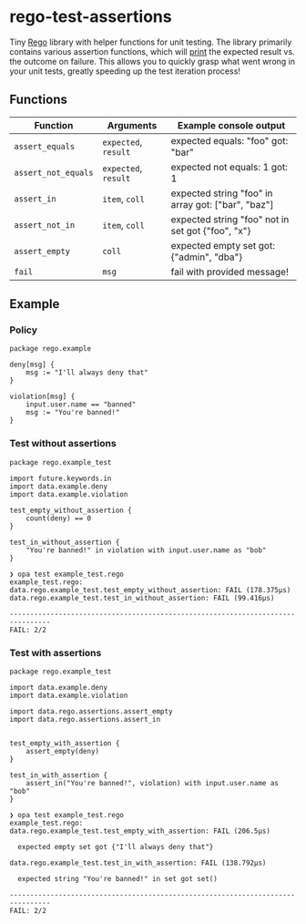 # rego-test-assertions

Tiny [Rego](https://www.openpolicyagent.org/docs/latest/policy-language/) library with helper
functions for unit testing. The library primarily contains various assertion functions, which will
[print](https://blog.openpolicyagent.org/introducing-the-opa-print-function-809da6a13aee)
the expected result vs. the outcome on failure. This allows you to quickly grasp what went
wrong in your unit tests, greatly speeding up the test iteration process!

## Functions

| Function            | Arguments            | Example console output                             |
|---------------------|----------------------|----------------------------------------------------|
| `assert_equals`     | `expected`, `result` | expected equals: "foo" got: "bar"                  |
| `assert_not_equals` | `expected`, `result` | expected not equals: 1 got: 1                      |
| `assert_in`         | `item`, `coll`       | expected string "foo" in array got: ["bar", "baz"] |
| `assert_not_in`     | `item`, `coll`       | expected string "foo" not in set got {"foo", "x"}  |
| `assert_empty`      | `coll`               | expected empty set got: {"admin", "dba"}           |
| `fail`              | `msg`                | fail with provided message!                        |

## Example

### Policy

```rego
package rego.example

deny[msg] {
    msg := "I'll always deny that"
}

violation[msg] {
    input.user.name == "banned"
    msg := "You're banned!"
}
```

### Test without assertions

```rego
package rego.example_test

import future.keywords.in
import data.example.deny
import data.example.violation

test_empty_without_assertion {
    count(deny) == 0
}

test_in_without_assertion {
    "You're banned!" in violation with input.user.name as "bob"
}
```

```shell
❯ opa test example_test.rego
example_test.rego:
data.rego.example_test.test_empty_without_assertion: FAIL (178.375µs)
data.rego.example_test.test_in_without_assertion: FAIL (99.416µs)

--------------------------------------------------------------------------------
FAIL: 2/2
```

### Test with assertions

```rego
package rego.example_test

import data.example.deny
import data.example.violation

import data.rego.assertions.assert_empty
import data.rego.assertions.assert_in


test_empty_with_assertion {
    assert_empty(deny)
}

test_in_with_assertion {
    assert_in("You're banned!", violation) with input.user.name as "bob"
}
```

```shell
❯ opa test example_test.rego
example_test.rego:
data.rego.example_test.test_empty_with_assertion: FAIL (206.5µs)

  expected empty set got {"I'll always deny that"}

data.rego.example_test.test_in_with_assertion: FAIL (138.792µs)

  expected string "You're banned!" in set got set()

--------------------------------------------------------------------------------
FAIL: 2/2
```